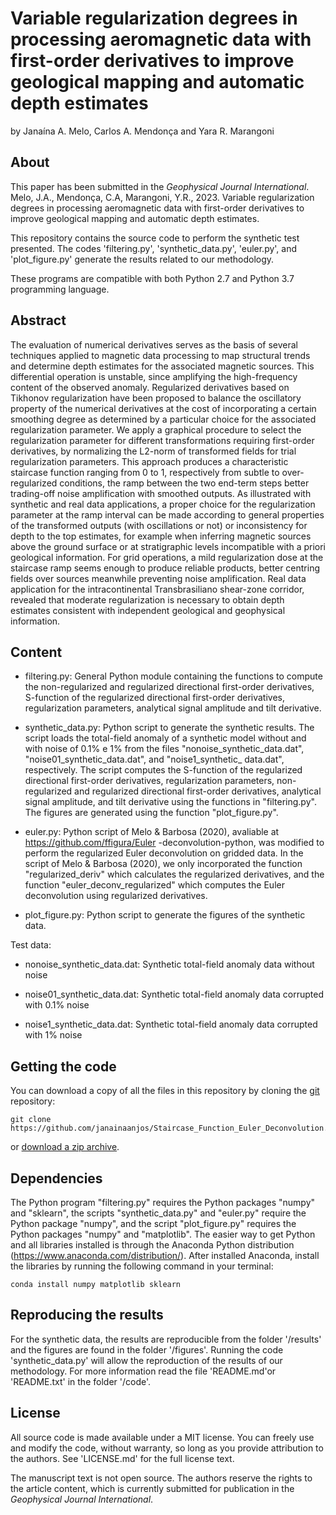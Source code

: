 # Variable regularization degrees in processing aeromagnetic data with first-order derivatives to improve geological mapping and automatic depth estimates

by
Janaína A. Melo, Carlos A. Mendonça and Yara R. Marangoni 

## About

This paper has been submitted in the *Geophysical Journal International*. Melo, J.A., Mendonça, C.A, Marangoni, Y.R., 2023. Variable regularization degrees in processing aeromagnetic data with first-order derivatives to improve geological mapping and automatic depth estimates.

This repository contains the source code to perform the synthetic test presented. The codes 'filtering.py', 'synthetic_data.py', 'euler.py', and 'plot_figure.py' generate the results related to our methodology.

These programs are compatible with both Python 2.7 and Python 3.7 programming language.


## Abstract

The evaluation of numerical derivatives serves as the basis of several techniques applied to magnetic data processing to map structural trends and determine depth estimates for the associated magnetic sources. This differential operation is unstable, since amplifying the high-frequency content of the observed anomaly. Regularized derivatives based on Tikhonov regularization have been proposed to balance the oscillatory property of the numerical derivatives at the cost of incorporating a certain smoothing degree as determined by a particular choice for the associated regularization parameter. We apply a graphical procedure to select the regularization parameter for different transformations requiring first-order derivatives, by normalizing the L2-norm of transformed fields for trial regularization parameters. This approach produces a characteristic staircase function ranging from 0 to 1, respectively from subtle to over-regularized conditions, the ramp between the two end-term steps better trading-off noise amplification with smoothed outputs. As illustrated with synthetic and real data applications, a proper choice for the regularization parameter at the ramp interval can be made according to general properties of the transformed outputs (with oscillations or not) or inconsistency for depth to the top estimates, for example when inferring magnetic sources above the ground surface or at stratigraphic levels incompatible with a priori geological information. For grid operations, a mild regularization dose at the staircase ramp seems enough to produce reliable products, better centring fields over sources meanwhile preventing noise amplification.  Real data application for the intracontinental Transbrasiliano shear-zone corridor, revealed that moderate regularization is necessary to obtain depth estimates consistent with independent geological and geophysical information.  


## Content

- filtering.py:
	General Python module containing the functions to compute the non-regularized and 
        regularized directional first-order derivatives, S-function of the regularized 
	directional first-order derivatives, regularization parameters, analytical signal 
	amplitude and tilt derivative.
	
- synthetic_data.py:
	Python script to generate the synthetic results. The script loads the total-field 
	anomaly of a synthetic model without and with noise of 0.1% e 1% from the files 
	"nonoise_synthetic_data.dat", "noise01_synthetic_data.dat", and "noise1_synthetic_
	data.dat", respectively. The script computes the S-function of the regularized 
	directional first-order derivatives, regularization parameters, non-regularized 
	and regularized directional first-order derivatives, analytical signal amplitude, 
	and tilt derivative using the functions in "filtering.py". The figures are generated 
	using the function "plot_figure.py". 

- euler.py: 
	Python script of Melo & Barbosa (2020), avaliable at https://github.com/ffigura/Euler
	-deconvolution-python, was modified to perform the regularized Euler deconvolution on 
	gridded data. In the script of Melo & Barbosa (2020), we only incorporated the function 
	"regularized_deriv" which calculates the regularized derivatives, and the function 
	"euler_deconv_regularized" which computes the Euler deconvolution using regularized 
	derivatives. 	
	
- plot_figure.py:
	Python script to generate the figures of the synthetic data.
	
Test data:

- nonoise_synthetic_data.dat:
		Synthetic total-field anomaly data without noise

- noise01_synthetic_data.dat:
		Synthetic total-field anomaly data corrupted with 0.1% noise 

- noise1_synthetic_data.dat:
		Synthetic total-field anomaly data corrupted with 1% noise	


## Getting the code

You can download a copy of all the files in this repository by cloning the
[git](https://git-scm.com/) repository:

    git clone https://github.com/janainaanjos/Staircase_Function_Euler_Deconvolution.git

or [download a zip archive](https://github.com/janainaanjos/Staircase_Function_Euler_Deconvolution/archive/master.zip).


## Dependencies

The Python program "filtering.py" requires the Python packages "numpy" and "sklearn", the 
scripts "synthetic_data.py" and "euler.py" require the Python package "numpy", and the script 
"plot_figure.py" requires the Python packages "numpy" and "matplotlib". 
The easier way to get Python and all libraries installed is through the Anaconda Python 
distribution (https://www.anaconda.com/distribution/). After installed Anaconda, install the libraries 
by running the following command in your terminal:

	conda install numpy matplotlib sklearn


## Reproducing the results

For the synthetic data, the results are reproducible from the folder '/results' and the figures 
are found in the folder '/figures'. Running the code 'synthetic_data.py' will allow the reproduction 
of the results of our methodology. For more information read the file 'README.md'or 
'README.txt' in the folder '/code'.


## License

All source code is made available under a MIT license. You can freely use 
and modify the code, without warranty, so long as you provide attribution
to the authors. See 'LICENSE.md' for the full license text.

The manuscript text is not open source. The authors reserve the rights to 
the article content, which is currently submitted for publication in the
*Geophysical Journal International*.

